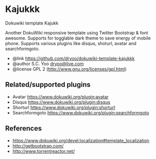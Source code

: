 Kajukkk
========
Dokuwiki template Kajukk  

Another DokuWiki responsive template using Twitter Bootstrap & font awesome. Supports for togglable dark theme to save energy of mobile phone. Supports various plugins like disqus, shoturl, avatar and searchformgoto.

 * @link     https://github.com/dryoo/dokuwiki-template-kajukkk
 * @author   S.C. Yoo <dryoo@live.com> 
 * @license  GPL 2 (http://www.gnu.org/licenses/gpl.html)
 
Related/supported plugins
-------------------------
  * Avatar      https://www.dokuwiki.org/plugin:avatar
  * Disqus      https://www.dokuwiki.org/plugin:disqus
  * Shorturl    https://www.dokuwiki.org/plugin:shorturl
  * Searchformgoto      https://www.dokuwiki.org/plugin:searchformgoto


References
----------
  * https://www.dokuwiki.org/devel:localization#template_localization
  * http://getbootstrap.com/
  * http://www.torrentreactor.net/ 